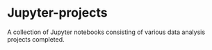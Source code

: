 # Jupyter-projects
A collection of Jupyter notebooks consisting of various data analysis projects completed.
